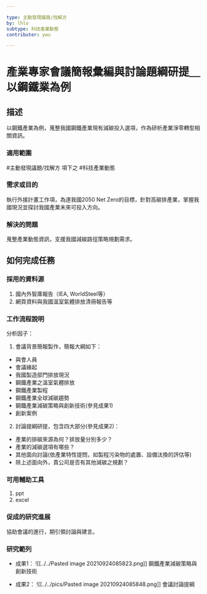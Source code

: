 ```yaml
---

type: 主動發現議題/找解方
by: lhlo
subtype: 科技產業動態
contributer: ywu

---
```


# 產業專家會議簡報彙編與討論題綱研提＿以鋼鐵業為例


## 描述
以鋼鐵產業為例，蒐整我國鋼鐵產業現有減碳投入選項，作為研析產業淨零轉型相關資訊。

### 適用範圍
#主動發現議題/找解方  項下之 #科技產業動態

### 需求或目的
執行外接計畫工作項，為達我國2050 Net Zero的目標，針對高碳排產業，掌握我國現況並探討我國產業未來可投入方向。

### 解決的問題
蒐整產業動態資訊，支援我國減碳路徑策略規劃需求。

## 如何完成任務
### 採用的資料源
1. 國內外智庫報告（IEA, WorldSteel等）
2. 網頁資料與我國溫室氣體排放清冊報告等

### 工作流程說明
分析因子：

1. 會議背景簡報製作，簡報大綱如下：
-  與會人員
-  會議緣起
-  我國製造部門排放現況
-  鋼鐵產業之溫室氣體排放
-  鋼鐵產業製程
-  鋼鐵產業全球減碳趨勢
-  鋼鐵產業減碳策略與創新技術(參見成果1)
-  創新案例

2. 討論提綱研提，包含四大部分(參見成果2)：
-  產業的排碳來源為何？排放量分別多少？
-  產業的減碳選項有哪些？
-  其他面向討論(依產業特性提問，如製程污染物的處置、設備汰換的評估等)
-  除上述面向外，貴公司是否有其他減碳之規劃？


### 可用輔助工具
1. ppt
2. excel

### 促成的研究進展
協助會議的進行，期引領討論與建言。

### 研究範列
- 成果1：
![[../../Pasted image 20210924085823.png]]
鋼鐵產業減碳策略與創新技術

- 成果2：
![[../../pics/Pasted image 20210924085848.png]]
會議討論提綱